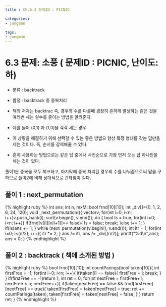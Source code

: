 ```yaml
---
title : Ch.6.3 문제ID : PICNIC

categories:
- jongman

tags:
- jongman
---
```


# 6.3 문제: 소풍 ( 문제ID : PICNIC, 난이도: 하)
[algo]:https://algospot.com/judge/problem/read/PICNIC

- 분류 : backtrack
- 함정 : backtrack 중 중복처리

- 책의 저자는 backtrac 즉, 경우의 수를 다룰때 굉장히 흔하게 발생하는 같은 것을 여러번 세는 실수를 줄이는 방법을 알려준다.
- 예를 들어 (0,1) 과 (1,0)을 각각 세는 경우
- 이 상황을 해결하기 위해 선택할 수 있는 좋은 방법으 항상 특정 형태를 갖는 답만을 세는 것이다.
  즉, 순서를 강제해줄 수 있다.
- 흔히 사용하는 방법으로는 같은 답 중에서 사전순으로 가장 먼저 오는 답 하나만을 세는 것이 있다.

풀이1은 중복을 모두 체크하고, 마지막에 중복 처리된 경우의 수를 나눠줌으로써 답을 구하므로 풀이2에
비해 상대적으로 런타임이 길다.

## 풀이 1 : next_permutation

{% highlight ruby %}
int ans;
int n, mxM;
bool frnd[10][10];
int _div[]={0, 1, 2, 6, 24, 120};
void _next_permutation(){
    vector<int>v;
    for(int i=0; i<n; i++)v.push_back(i);
    sort(v.begin(), v.end());
    do {
        bool Is = true;
        for(int i=0; i<n; i++){
            if(frnd[v[i]][v[i+1]]== false){
                Is = false;
                break;
            }else i+= 1;
        }
        if(Is)ans += 1;
    } while (next_permutation(v.begin(), v.end()));
    int itr = 1;
    for(int i=0; i<(n/2); i++){
        itr *= 2;
    }
    ans /= itr;
    ans /= _div[(n/2)];
    printf("%d\n",ans);
    ans = 0;
}
{% endhighlight %}


## 풀이 2 : backtrack ( 책에 소개된 방법 )

{% highlight ruby %}
bool frnd[10][10];
int countParings(bool taken[10]){
    int firstFree = -1;
    for(int i=0; i<n; i++){
        if(taken[i] == false){
            firstFree = i;
            break;
        }
    }
    if(firstFree == -1)return 1;
    int ret = 0;
    for(int nextFree = firstFree+1; nextFree < n; nextFree++){
        if(taken[nextFree] == false && frnd[firstFree][nextFree] == true){
            taken[firstFree] = taken[nextFree] = true;
            ret += countParings(taken);
            taken[firstFree] = taken[nextFree] = false;
        }
    }
    return ret;
}
{% endhighlight %}
